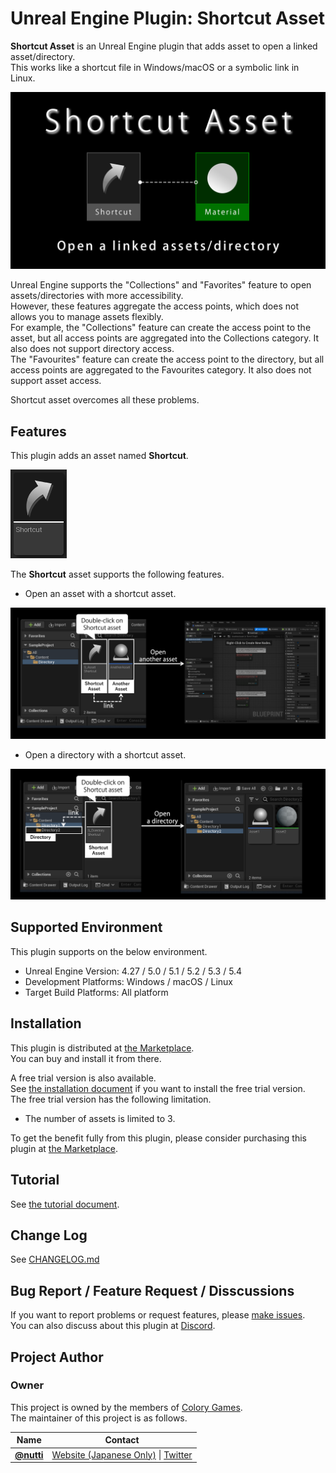 # Unreal Engine Plugin: Shortcut Asset

**Shortcut Asset** is an Unreal Engine plugin that adds asset to open a linked asset/directory.  
This works like a shortcut file in Windows/macOS or a symbolic link in Linux.

![Shortcut Asset Thumbnail](docs/images/shortcut_asset_thumbnail.png)

Unreal Engine supports the "Collections" and "Favorites" feature to open assets/directories with more accessibility.  
However, these features aggregate the access points, which does not allows you to manage assets flexibly.  
For example, the "Collections" feature can create the access point to the asset, but all access points are aggregated into the Collections category.
It also does not support directory access.  
The "Favourites" feature can create the access point to the directory, but all access points are aggregated to the Favourites category.
It also does not support asset access.  

Shortcut asset overcomes all these problems.

## Features

This plugin adds an asset named **Shortcut**.

![Shortcut Asset File](docs/images/shortcut_asset_file.png)

The **Shortcut** asset supports the following features.

* Open an asset with a shortcut asset.

![Access to an asset with a shortcut asset](docs/images/access_to_asset.png)

* Open a directory with a shortcut asset.

![Access to a directory with a shortcut asset](docs/images/access_to_directory.png)

## Supported Environment

This plugin supports on the below environment.

* Unreal Engine Version: 4.27 / 5.0 / 5.1 / 5.2 / 5.3 / 5.4
* Development Platforms: Windows / macOS / Linux
* Target Build Platforms: All platform

## Installation

This plugin is distributed at [the Marketplace](https://www.unrealengine.com/marketplace/en-US/product/shortcut-asset).  
You can buy and install it from there.

A free trial version is also available.  
See [the installation document](docs/installation.md) if you want to install the free trial version.  
The free trial version has the following limitation.

* The number of assets is limited to 3.

To get the benefit fully from this plugin, please consider purchasing this plugin at [the Marketplace](https://www.unrealengine.com/marketplace/en-US/product/shortcut-asset).

## Tutorial

See [the tutorial document](docs/tutorial.md).

## Change Log

See [CHANGELOG.md](CHANGELOG.md)

## Bug Report / Feature Request / Disscussions

If you want to report problems or request features, please [make issues](https://github.com/colory-games/UEPlugin-ShortcutAsset/issues).  
You can also discuss about this plugin at [Discord](https://discord.gg/F9cRxfAuJd).

## Project Author

### Owner

This project is owned by the members of [Colory Games](https://colory-games.net/).  
The maintainer of this project is as follows.

|Name|Contact|
|---|---|
|[**@nutti**](https://github.com/nutti)|[Website (Japanese Only)](https://colorful-pico.net/) \| [Twitter](https://twitter.com/nutti__)|
